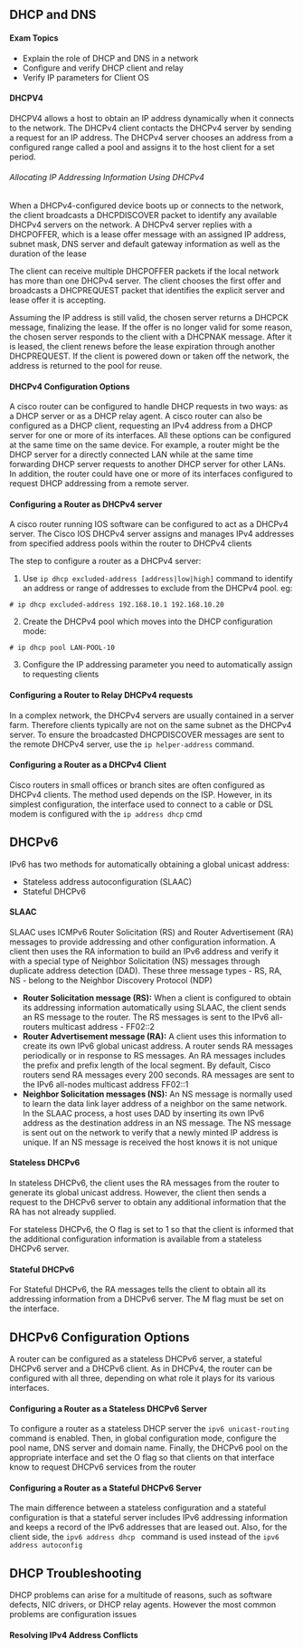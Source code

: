 ## DHCP and DNS

#### Exam Topics

- Explain the role of DHCP and DNS in a network 
- Configure and verify DHCP client and relay
- Verify IP parameters for Client OS

#### DHCPV4

DHCPV4 allows a host to obtain an IP address dynamically when it connects to the network. The DHCPv4 client contacts the DHCPv4 server by sending a request for an IP address. The DHCPv4 server chooses an address from a configured range called a pool and assigns it to the host client for a set period. 

###### Allocating IP Addressing Information Using DHCPv4

When a DHCPv4-configured device boots up or connects to the network, the client broadcasts a DHCPDISCOVER packet to identify any available DHCPv4 servers on the network. A DHCPv4 server replies with a DHCPOFFER, which is a lease offer message with an assigned IP address, subnet mask, DNS server and default gateway information as well as the duration of the lease

The client can receive multiple DHCPOFFER packets if the local network has more than one DHCPv4 server. The client chooses the first offer and broadcasts a DHCPREQUEST packet that identifies the explicit server and lease offer it is accepting.

Assuming the IP address is still valid, the chosen server returns a DHCPCK message, finalizing the lease. If the offer is no longer valid for some reason, the chosen server responds to the client with a DHCPNAK message. After it is leased, the client renews before the lease expiration through another DHCPREQUEST. If the client is powered down or taken off the network, the address is returned to the pool for reuse.

#### DHCPv4 Configuration Options

A cisco router can be configured to handle DHCP requests in two ways: as a DHCP server or as a DHCP relay agent. A cisco router can also be configured as a DHCP client, requesting an IPv4 address from a DHCP server for one or more of its interfaces. All these options can be configured at the same time on the same device. For example, a router might be the DHCP server for a directly connected LAN while at the same time forwarding DHCP server requests to another DHCP server for other LANs. In addition, the router could have one or more of its interfaces configured to request DHCP addressing from a remote server.

#### Configuring a Router as DHCPv4 server

A cisco router running IOS software can be configured to act as a DHCPv4 server. The Cisco IOS DHCPv4 server assigns and manages IPv4 addresses from specified address pools within the router to DHCPv4 clients

The step to configure a router as a DHCPv4 server:

1. Use ```ip dhcp excluded-address [address|low|high]``` command to identify an address or range of addresses to exclude from the DHCPv4 pool.
eg:
```
# ip dhcp excluded-address 192.168.10.1 192.168.10.20
```

2. Create the DHCPv4 pool which moves into the DHCP configuration mode:
```
# ip dhcp pool LAN-POOL-10
```

3. Configure the IP addressing parameter you need to automatically assign to requesting clients

#### Configuring a Router to Relay DHCPv4 requests

In a complex network, the DHCPv4 servers are usually contained in a server farm. Therefore clients typically are not on the same subnet as the DHCPv4 server. To ensure the broadcasted DHCPDISCOVER messages are sent to the remote DHCPv4 server, use the ```ip helper-address``` command.

#### Configuring a Router as a DHCPv4 Client 

Cisco routers in small offices or branch sites are often configured as DHCPv4 clients. The method used depends on the ISP. However, in its simplest configuration, the interface used to connect to a cable or DSL modem is configured with the ```ip address dhcp``` cmd 

## DHCPv6

IPv6 has two methods for automatically obtaining a global unicast address:
- Stateless address autoconfiguration (SLAAC)
- Stateful DHCPv6

#### SLAAC

SLAAC uses ICMPv6 Router Solicitation (RS) and Router Advertisement (RA) messages to provide addressing and other configuration information. A client then uses the RA information to build an IPv6 address and verify it with a special type of Neighbor Solicitation (NS) messages through duplicate address detection (DAD).
These three message types -  RS, RA, NS - belong to the Neighbor Discovery Protocol (NDP)

- **Router Solicitation message (RS):** When a client is configured to obtain its addressing information automatically using SLAAC, the client sends an RS message to the router. The RS messages is sent to the IPv6 all-routers multicast address - FF02::2
- **Router Advertisement message (RA):** A client uses this information to create its own IPv6 global unicast address. A router sends RA messages periodically or in response to RS messages. An RA messages includes the prefix and prefix length of the local segment. By default, Cisco routers send RA messages every 200 seconds. RA messages are sent to the IPv6 all-nodes multicast address FF02::1
- **Neighbor Solicitation messages (NS):** An NS message is normally used to learn the data link layer address of a neighbor on the same network. In the SLAAC process, a host uses DAD by inserting its own IPv6 address as the destination address in an NS message. The NS message is sent out on the network to verify that a newly minted IP address is unique. If an NS message is received the host knows it is not unique

#### Stateless DHCPv6

In stateless DHCPv6, the client uses the RA messages from the router to generate its global unicast address. However, the client then sends a request to the DHCPv6 server to obtain any additional information that the RA has not already supplied. 

For stateless DHCPv6, the O flag is set to 1 so that the client is informed that the additional configuration information is available from a stateless DHCPv6 server. 

#### Stateful DHCPv6

For Stateful DHCPv6, the RA messages tells the client to obtain all its addressing information from a DHCPv6 server. The M flag must be set on the interface.

## DHCPv6 Configuration Options

 A router can be configured as a stateless DHCPv6 server, a stateful DHCPv6 server and a DHCPv6 client. As in DHCPv4, the router can be configured with all three, depending on what role it plays for its various interfaces.

#### Configuring a Router as a Stateless DHCPv6 Server

To configure a router as a stateless DHCP server the ```ipv6 unicast-routing``` command is enabled. Then, in global configuration mode, configure the pool name, DNS server and domain name. Finally, the DHCPv6 pool on the appropriate interface and set the O flag so that clients on that interface know to request DHCPv6 services from the router

#### Configuring a Router as a Stateful DHCPv6 Server

The main difference between a stateless configuration and a stateful configuration is that a stateful server includes IPv6 addressing information and keeps a record of the IPv6 addresses that are leased out. Also, for the client side, the ```ipv6 address dhcp ``` command is used instead of the ```ipv6 address autoconfig```

## DHCP Troubleshooting

DHCP problems can arise for a multitude of reasons, such as software defects, NIC drivers, or DHCP relay agents.
However the most common problems are configuration issues

#### Resolving IPv4 Address Conflicts




